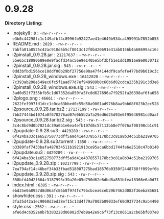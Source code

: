0.9.28
======

**Directory Listing:**

 - .nojekyll : `0` : `-rw-r--r--` - `e3b0c44298fc1c149afbf4c8996fb92427ae41e4649b934ca495991b7852b855`
 - README.md : `2029` : `-rw-r--r--` - `7abfa01a8525c42ac910d6b5cf8013c12f0b420691e31ab8156b4a68699ac16c`
 - i2pinstall_0.9.28.jar : `21217637` : `-rw-r--r--` - `55e65c18080689e0e9fadfd34ac56e9e1405e5bf3bfb1e1dd10816e8e0030712`
 - i2pinstall_0.9.28.jar.sig : `543` : `-rw-r--r--` - `0dd3bfbd1566ce10ddf00b29bf27756e90a47f4144df9cafefe477bd9b019c3c`
 - i2pinstall_0.9.28_windows.exe : `16412820` : `-rw-r--r--` - `7c393ab208e549ec6fc5f1aad77d7ef949989b0c66b6d02cdca235b291c3d3e6`
 - i2pinstall_0.9.28_windows.exe.sig : `543` : `-rw-r--r--` - `3ad0d52f7355bfb5c1d67352da850fa5fc0d627696a7f9292fa26398af6fa658`
 - i2plogo.png : `46661` : `-rw-r--r--` - `2622fef997fd1dcc1c0ca63bbed0c55d50a9001ad976b8aa9bb08f023b2ec528`
 - i2psource_0.9.28.tar.bz2 : `27137199` : `-rw-r--r--` - `7bb27444bd1074a0f670276ad07e0b5b2a7a29ed6d25d93e6f95646981cd0aaf`
 - i2psource_0.9.28.tar.bz2.sig : `543` : `-rw-r--r--` - `3c4c8bd9d0b7021dc39a6b1e6ea4efb107d6c57113bb8e7f076af00198cb1c91`
 - i2pupdate-0.9.28.su3 : `4429289` : `-rw-r--r--` - `6f424ba33c1e652750773dff5a9d41e4378557178bc3c81a8b34c51ba2199705`
 - i2pupdate-0.9.28.su3.torrent : `1550` : `-rw-r--r--` - `b3389faf7433bafa487034511b1921913ce95aca6bbd1744fe6e2510c47b0140`
 - i2pupdate.su3 : `4429289` : `-rw-r--r--` - `6f424ba33c1e652750773dff5a9d41e4378557178bc3c81a8b34c51ba2199705`
 - i2pupdate_0.9.28.zip : `10217799` : `-rw-r--r--` - `7ea794af14c46bef34b33fbad518007275bad18576b0350f2448788ff099ef6b`
 - i2pupdate_0.9.28.zip.sig : `543` : `-rw-r--r--` - `558bfd40d2f664c3187993c39a20e05d790d62e6dbd8a851bfea18366e6a0d71`
 - index.html : `6385` : `-rw-r--r--` - `ebd35e0a8957d8d06afc86b8f974fc79bcbcea6ceb29b7462d082f36eba85681`
 - showhider.css : `391` : `-rw-r--r--` - `3fa35d42a1ec9060d2ed38ef15c13d4f79a7002b09033ef60d937734c9ab4490`
 - style.css : `2562` : `-rw-r--r--` - `afe6d4cb352e0b7b303228d06902d7eb9a42e9c6f73f13c0651a2cb65bf037e0`
